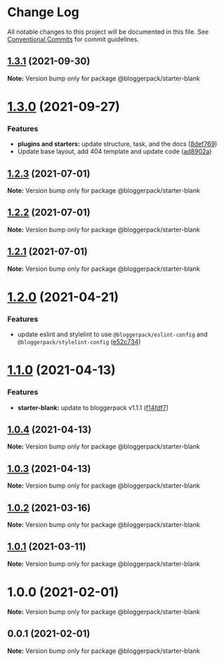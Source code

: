# Change Log

All notable changes to this project will be documented in this file.
See [Conventional Commits](https://conventionalcommits.org) for commit guidelines.

## [1.3.1](https://github.com/bloggerpack/bloggerpack/compare/@bloggerpack/starter-blank@1.3.0...@bloggerpack/starter-blank@1.3.1) (2021-09-30)

**Note:** Version bump only for package @bloggerpack/starter-blank





# [1.3.0](https://github.com/bloggerpack/bloggerpack/compare/@bloggerpack/starter-blank@1.2.3...@bloggerpack/starter-blank@1.3.0) (2021-09-27)


### Features

* **plugins and starters:** update structure, task, and the docs ([8def769](https://github.com/bloggerpack/bloggerpack/commit/8def769e580cfa99489d51a6fbe2f90a59e53c6a))
* Update base layout, add 404 template and update code ([ad8902a](https://github.com/bloggerpack/bloggerpack/commit/ad8902a353929d57b2e9a0119b803797b1c28f98))





## [1.2.3](https://github.com/bloggerpack/bloggerpack/compare/@bloggerpack/starter-blank@1.2.2...@bloggerpack/starter-blank@1.2.3) (2021-07-01)

**Note:** Version bump only for package @bloggerpack/starter-blank





## [1.2.2](https://github.com/bloggerpack/bloggerpack/compare/@bloggerpack/starter-blank@1.2.1...@bloggerpack/starter-blank@1.2.2) (2021-07-01)

**Note:** Version bump only for package @bloggerpack/starter-blank





## [1.2.1](https://github.com/bloggerpack/bloggerpack/compare/@bloggerpack/starter-blank@1.2.0...@bloggerpack/starter-blank@1.2.1) (2021-07-01)

**Note:** Version bump only for package @bloggerpack/starter-blank





# [1.2.0](https://github.com/bloggerpack/bloggerpack/compare/@bloggerpack/starter-blank@1.1.0...@bloggerpack/starter-blank@1.2.0) (2021-04-21)


### Features

* update eslint and stylelint to use `@bloggerpack/eslint-config` and `@bloggerpack/stylelint-config` ([e52c734](https://github.com/bloggerpack/bloggerpack/commit/e52c73445c7cdb99b3ec34eef44ecc9c28d63bcf))





# [1.1.0](https://github.com/bloggerpack/bloggerpack/compare/@bloggerpack/starter-blank@1.0.4...@bloggerpack/starter-blank@1.1.0) (2021-04-13)


### Features

* **starter-blank:** update to bloggerpack v1.1.1 ([f14fdf7](https://github.com/bloggerpack/bloggerpack/commit/f14fdf7a1c2a4aa024b6c37a58ab19ba47a900f5))





## [1.0.4](https://github.com/bloggerpack/bloggerpack/compare/@bloggerpack/starter-blank@1.0.3...@bloggerpack/starter-blank@1.0.4) (2021-04-13)

**Note:** Version bump only for package @bloggerpack/starter-blank





## [1.0.3](https://github.com/bloggerpack/bloggerpack/compare/@bloggerpack/starter-blank@1.0.2...@bloggerpack/starter-blank@1.0.3) (2021-04-13)

**Note:** Version bump only for package @bloggerpack/starter-blank





## [1.0.2](https://github.com/bloggerpack/bloggerpack/compare/@bloggerpack/starter-blank@1.0.1...@bloggerpack/starter-blank@1.0.2) (2021-03-16)

**Note:** Version bump only for package @bloggerpack/starter-blank





## [1.0.1](https://github.com/bloggerpack/bloggerpack/compare/@bloggerpack/starter-blank@1.0.0...@bloggerpack/starter-blank@1.0.1) (2021-03-11)

**Note:** Version bump only for package @bloggerpack/starter-blank





# 1.0.0 (2021-02-01)

**Note:** Version bump only for package @bloggerpack/starter-blank





## 0.0.1 (2021-02-01)

**Note:** Version bump only for package @bloggerpack/starter-blank

